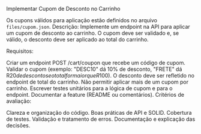 Implementar Cupom de Desconto no Carrinho

Os cupons válidos para aplicação estão definidos no arquivo `files/cupom.json`.
Descrição:
Implemente um endpoint na API para aplicar um cupom de desconto ao carrinho. O cupom deve ser validado e, se válido, o desconto deve ser aplicado ao total do carrinho.

Requisitos:

Criar um endpoint POST /cart/coupon que recebe um código de cupom.
Validar o cupom (exemplo: "DESC10" dá 10% de desconto, "FRETE" dá R$20 de desconto se o total for maior que R$100).
O desconto deve ser refletido no endpoint de total do carrinho.
Não permitir aplicar mais de um cupom por carrinho.
Escrever testes unitários para a lógica de cupom e para o endpoint.
Documentar a feature (README ou comentários).
Critérios de avaliação:

Clareza e organização do código.
Boas práticas de API e SOLID.
Cobertura de testes.
Validação e tratamento de erros.
Documentação e explicação das decisões.